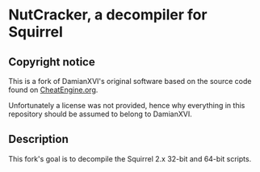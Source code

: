 # NutCracker, a decompiler for Squirrel

## Copyright notice

This is a fork of DamianXVI's original software based on the source code found on [CheatEngine.org](http://cheatengine.org/forum/viewtopic.php?p=5477214&sid=00a71666ea27fea14168c6d158f69724).

Unfortunately a license was not provided, hence why everything in this repository should be assumed to belong to DamianXVI.

## Description

This fork's goal is to decompile the Squirrel 2.x 32-bit and 64-bit scripts.
